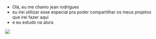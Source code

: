 - Olá, eu me chamo jean rodrigues
- eu irei utilizar esse especial pra poder compartilhar os meus projetos que irei fazer aqui
- e eu estudo na alura

![](https://tenor.com/pt-BR/view/ren-hana-gif-12516959377058067954)
